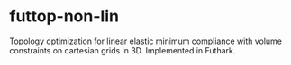 # futtop-non-lin
Topology optimization for linear elastic minimum compliance with volume constraints on cartesian grids in 3D. Implemented in Futhark.
